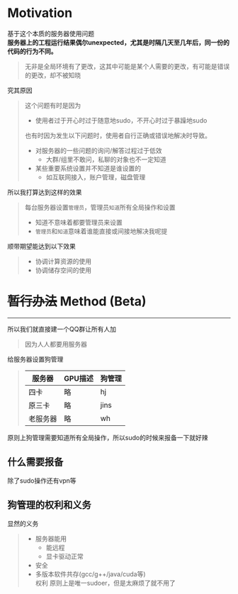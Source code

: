 # Motivation
基于这个本质的服务器使用问题    
**服务器上的工程运行结果偶尔unexpected，尤其是时隔几天至几年后，同一份的代码的行为不同。**  
> 无非是全局环境有了更改，这其中可能是某个人需要的更改，有可能是错误的更改，却不被知晓  

究其原因  
> 这个问题有时是因为
> * 使用者过于开心时过于随意地sudo，不开心时过于暴躁地sudo
> 
> 也有时因为发生以下问题时，使用者自行正确或错误地解决时导致。
> * 对服务器的一些问题的询问/解答过程过于低效
>     * 大群/组里不敢问，私聊的对象也不一定知道  
> * 某些重要系统设置并不知道是谁设置的 
>     * 如互联网接入，账户管理，磁盘管理

所以我打算达到这样的效果
> 每台服务器设置```管理员```，管理员```知道```所有全局操作和设置
> * 知道不意味着都要管理员来设置
> * ```管理员```和```知道```意味着谁能直接或间接地解决我呢提

顺带期望能达到以下效果    
> * 协调计算资源的使用
> * 协调储存空间的使用

# ~~暂行办法~~ Method (Beta)
-----
所以我们就直接建一个QQ群让所有人加
> 因为人人都要用服务器

给服务器设置狗管理
> |服务器|GPU描述|狗管理|  
> |-----|----------|------|  
> |四卡|略|hj|
> |原三卡|略|jins|
> |老服务器|略|wh| 

原则上狗管理需要知道所有全局操作，所以sudo的时候来报备一下就好辣  
## 什么需要报备
除了sudo操作还有vpn等

## 狗管理的权利和义务
显然的义务
> * 服务器能用
>   * 能远程
>   * 显卡驱动正常  
> * 安全  
> * 多版本软件共存(gcc/g++/java/cuda等)  
权利
> 原则上是唯一sudoer，但是太麻烦了就不用了  

